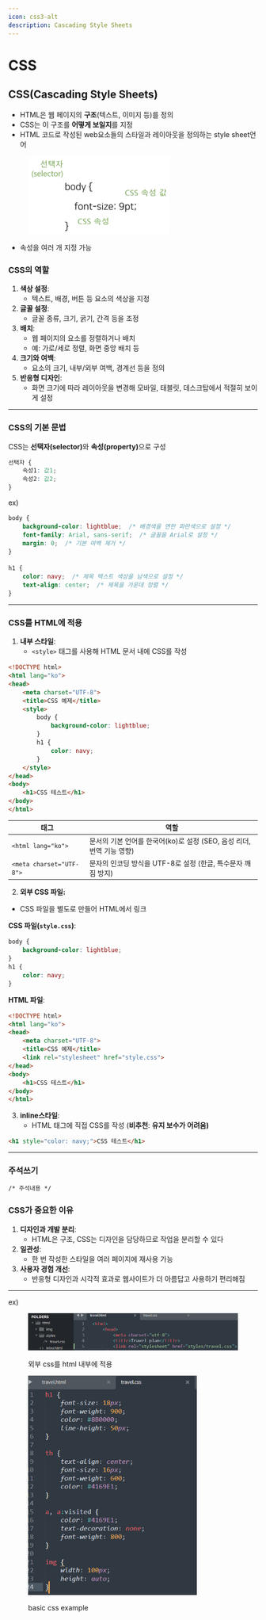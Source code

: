 ```yaml
---
icon: css3-alt
description: Cascading Style Sheets
---
```


# CSS

## CSS(Cascading Style Sheets)

* HTML은 웹 페이지의 **구조**(텍스트, 이미지 등)를 정의
* CSS는 이 구조를 **어떻게 보일지**를 지정
* HTML 코드로 작성된 web요소들의 스타일과 레이아웃을 정의하는 style sheet언어

<div align="left"><figure><img src="../../../.gitbook/assets/image (2) (1) (1) (1) (1).png" alt="" width="286"><figcaption></figcaption></figure></div>

* 속성을 여러 개 지정 가능

### CSS의 역할

1. **색상 설정**:
   * 텍스트, 배경, 버튼 등 요소의 색상을 지정
2. **글꼴 설정**:
   * 글꼴 종류, 크기, 굵기, 간격 등을 조정
3. **배치**:
   * 웹 페이지의 요소를 정렬하거나 배치
   * 예: 가로/세로 정렬, 화면 중앙 배치 등
4. **크기와 여백**:
   * 요소의 크기, 내부/외부 여백, 경계선 등을 정의
5. **반응형 디자인**:
   * 화면 크기에 따라 레이아웃을 변경해 모바일, 태블릿, 데스크탑에서 적절히 보이게 설정

***

### CSS의 기본 문법

CSS는 **선택자(selector)**&#xC640; **속성(property)**&#xC73C;로 구성

```css
선택자 {
    속성1: 값1;
    속성2: 값2;
}
```

ex)

```css
body {
    background-color: lightblue;  /* 배경색을 연한 파란색으로 설정 */
    font-family: Arial, sans-serif;  /* 글꼴을 Arial로 설정 */
    margin: 0;  /* 기본 여백 제거 */
}

h1 {
    color: navy;  /* 제목 텍스트 색상을 남색으로 설정 */
    text-align: center;  /* 제목을 가운데 정렬 */
}

```

***

### CSS를 HTML에 적용

1. **내부 스타일**:
   * `<style>` 태그를 사용해 HTML 문서 내에 CSS를 작성

```html
<!DOCTYPE html>
<html lang="ko">
<head>
    <meta charset="UTF-8">
    <title>CSS 예제</title>
    <style>
        body {
            background-color: lightblue;
        }
        h1 {
            color: navy;
        }
    </style>
</head>
<body>
    <h1>CSS 테스트</h1>
</body>
</html>
```

| 태그                       | 역할                                            |
| ------------------------ | --------------------------------------------- |
| `<html lang="ko">`       | 문서의 기본 언어를 한국어(ko)로 설정 (SEO, 음성 리더, 번역 기능 영향) |
| `<meta charset="UTF-8">` | 문자의 인코딩 방식을 UTF-8로 설정 (한글, 특수문자 깨짐 방지)        |



2. **외부 CSS 파일:**

* CSS 파일을 별도로 만들어 HTML에서 링크

**CSS 파일(`style.css`)**:

```css
body {
    background-color: lightblue;
}
h1 {
    color: navy;
}
```

**HTML 파일**:

```html
<!DOCTYPE html>
<html lang="ko">
<head>
    <meta charset="UTF-8">
    <title>CSS 예제</title>
    <link rel="stylesheet" href="style.css">
</head>
<body>
    <h1>CSS 테스트</h1>
</body>
</html>
```

3. **inline스타일**:
   * HTML 태그에 직접 CSS를 작성 (**비추천**: **유지 보수가 어려움)**

```html
<h1 style="color: navy;">CSS 테스트</h1>
```

***

### 주석쓰기

```html
/* 주석내용 */
```

###

### CSS가 중요한 이유

1. **디자인과 개발 분리**:
   * HTML은 구조, CSS는 디자인을 담당하므로 작업을 분리할 수 있다
2. **일관성**:
   * 한 번 작성한 스타일을 여러 페이지에 재사용 가능
3. **사용자 경험 개선**:
   * 반응형 디자인과 시각적 효과로 웹사이트가 더 아름답고 사용하기 편리해짐

***

ex)

<div align="left"><figure><img src="../../../.gitbook/assets/image (77).png" alt="" width="563"><figcaption><p>외부 css를 html 내부에 적용</p></figcaption></figure></div>

<div align="left"><figure><img src="../../../.gitbook/assets/image (78).png" alt="" width="341"><figcaption><p>basic css example</p></figcaption></figure></div>
